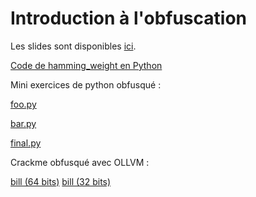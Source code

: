 # Introduction à l'obfuscation

Les slides sont disponibles [ici](https://docs.google.com/presentation/d/1oS7QpWXxdlJwx8bhIcqm__ehBkt3NTbuVUYB62ZmGsE/edit#slide=id.g35a3c3f9b6_0_5046).

[Code de hamming_weight en Python](https://github.com/noutoff/noutoff.github.io/blob/master/samples/hamming_weight.py)

Mini exercices de python obfusqué :

[foo.py](https://github.com/noutoff/noutoff.github.io/blob/master/samples/foo.py)

[bar.py](https://github.com/noutoff/noutoff.github.io/blob/master/samples/bar.py)

[final.py](https://github.com/noutoff/noutoff.github.io/blob/master/samples/final.py)


Crackme obfusqué avec OLLVM :

[bill (64 bits)](https://github.com/noutoff/noutoff.github.io/blob/master/samples/bill)
[bill (32 bits)](https://github.com/noutoff/noutoff.github.io/blob/master/samples/bill)
